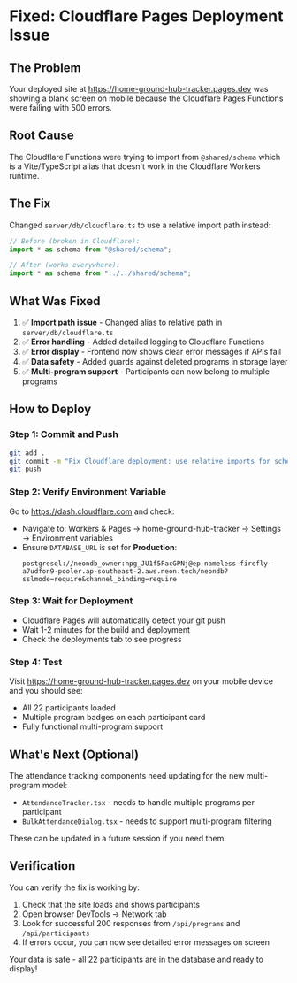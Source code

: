 # Fixed: Cloudflare Pages Deployment Issue

## The Problem
Your deployed site at https://home-ground-hub-tracker.pages.dev was showing a blank screen on mobile because the Cloudflare Pages Functions were failing with 500 errors.

## Root Cause
The Cloudflare Functions were trying to import from `@shared/schema` which is a Vite/TypeScript alias that doesn't work in the Cloudflare Workers runtime.

## The Fix
Changed `server/db/cloudflare.ts` to use a relative import path instead:
```typescript
// Before (broken in Cloudflare):
import * as schema from "@shared/schema";

// After (works everywhere):
import * as schema from "../../shared/schema";
```

## What Was Fixed
1. ✅ **Import path issue** - Changed alias to relative path in `server/db/cloudflare.ts`
2. ✅ **Error handling** - Added detailed logging to Cloudflare Functions
3. ✅ **Error display** - Frontend now shows clear error messages if APIs fail
4. ✅ **Data safety** - Added guards against deleted programs in storage layer
5. ✅ **Multi-program support** - Participants can now belong to multiple programs

## How to Deploy

### Step 1: Commit and Push
```bash
git add .
git commit -m "Fix Cloudflare deployment: use relative imports for schema"
git push
```

### Step 2: Verify Environment Variable
Go to https://dash.cloudflare.com and check:
- Navigate to: Workers & Pages → home-ground-hub-tracker → Settings → Environment variables
- Ensure `DATABASE_URL` is set for **Production**:
  ```
  postgresql://neondb_owner:npg_JU1f5FacGPNj@ep-nameless-firefly-a7udfon9-pooler.ap-southeast-2.aws.neon.tech/neondb?sslmode=require&channel_binding=require
  ```

### Step 3: Wait for Deployment
- Cloudflare Pages will automatically detect your git push
- Wait 1-2 minutes for the build and deployment
- Check the deployments tab to see progress

### Step 4: Test
Visit https://home-ground-hub-tracker.pages.dev on your mobile device and you should see:
- All 22 participants loaded
- Multiple program badges on each participant card
- Fully functional multi-program support

## What's Next (Optional)
The attendance tracking components need updating for the new multi-program model:
- `AttendanceTracker.tsx` - needs to handle multiple programs per participant
- `BulkAttendanceDialog.tsx` - needs to support multi-program filtering

These can be updated in a future session if you need them.

## Verification
You can verify the fix is working by:
1. Check that the site loads and shows participants
2. Open browser DevTools → Network tab
3. Look for successful 200 responses from `/api/programs` and `/api/participants`
4. If errors occur, you can now see detailed error messages on screen

Your data is safe - all 22 participants are in the database and ready to display!
